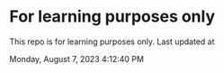 # For learning purposes only
This repo is for learning purposes only.
Last updated at

Monday, August 7, 2023 4:12:40 PM

